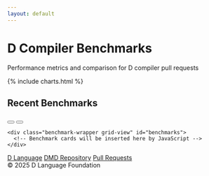 ```yaml
---
layout: default
---
```


<div class="header">
  <div class="container">
    <h1>D Compiler Benchmarks</h1>
    <p>Performance metrics and comparison for D compiler pull requests</p>
  </div>
</div>

<div class="container">
  {% include charts.html %}
  
  <div class="benchmarks-section">
    <div class="section-header">
      <h2>Recent Benchmarks</h2>
      <div class="view-options">
        <button class="view-btn active" data-view="grid" title="Grid View">
          <svg viewBox="0 0 24 24" xmlns="http://www.w3.org/2000/svg">
            <path d="M4 4h7v7H4V4zm9 0h7v7h-7V4zm-9 9h7v7H4v-7zm9 0h7v7h-7v-7z"/>
          </svg>
        </button>
        <button class="view-btn" data-view="list" title="List View">
          <svg viewBox="0 0 24 24" xmlns="http://www.w3.org/2000/svg">
            <path d="M3 4h18v4H3V4zm0 6h18v4H3v-4zm0 6h18v4H3v-4z"/>
          </svg>
        </button>
      </div>
    </div>
    
    <div class="benchmark-wrapper grid-view" id="benchmarks">
      <!-- Benchmark cards will be inserted here by JavaScript -->
    </div>
  </div>
</div>

<footer class="footer">
  <div class="container">
    <div class="footer-content">
      <div class="footer-links">
        <a href="https://dlang.org" class="footer-link">D Language</a>
        <a href="https://github.com/dlang/dmd" class="footer-link">DMD Repository</a>
        <a href="https://github.com/dlang/dmd/pulls" class="footer-link">Pull Requests</a>
      </div>
      <div class="copyright">
        © 2025 D Language Foundation
      </div>
    </div>
  </div>
</footer>
